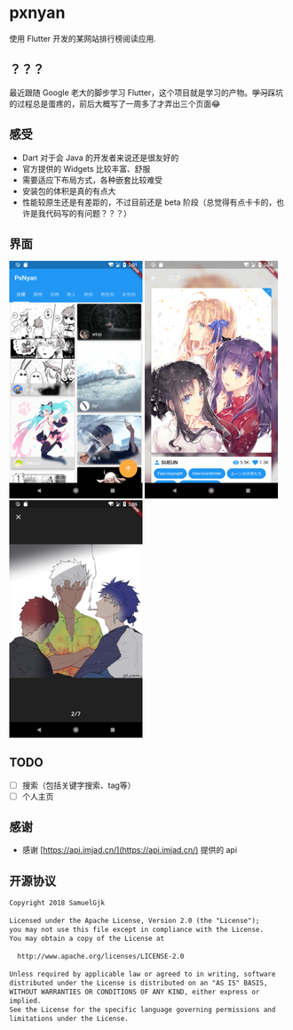 # pxnyan

使用 Flutter 开发的某网站排行榜阅读应用.

## ？？？

最近跟随 Google 老大的脚步学习 Flutter，这个项目就是学习的产物。~~学习~~踩坑的过程总是蛋疼的，前后大概写了一周多了才弄出三个页面:joy:

## 感受

- Dart 对于会 Java 的开发者来说还是很友好的
- 官方提供的 Widgets 比较丰富、舒服
- 需要适应下布局方式，各种嵌套比较难受
- 安装包的体积是真的有点大
- 性能较原生还是有差距的，不过目前还是 beta 阶段（总觉得有点卡卡的，也许是我代码写的有问题？？？）

## 界面

<p>
<img src="screenshots/0.png" width="240"/>
<img src="screenshots/1.png" width="240"/>
<img src="screenshots/2.png" width="240"/>
</p>

## TODO

- [ ] 搜索（包括关键字搜索、tag等）
- [ ] 个人主页

## 感谢

- 感谢 [https://api.imjad.cn/](https://api.imjad.cn/) 提供的 api

## 开源协议
    Copyright 2018 SamuelGjk

    Licensed under the Apache License, Version 2.0 (the "License");
    you may not use this file except in compliance with the License.
    You may obtain a copy of the License at

      http://www.apache.org/licenses/LICENSE-2.0

    Unless required by applicable law or agreed to in writing, software
    distributed under the License is distributed on an "AS IS" BASIS,
    WITHOUT WARRANTIES OR CONDITIONS OF ANY KIND, either express or implied.
    See the License for the specific language governing permissions and
    limitations under the License.